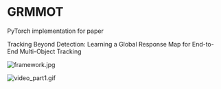 # GRMMOT
PyTorch implementation for paper

Tracking Beyond Detection: Learning a Global Response Map for End-to-End Multi-Object Tracking

![framework.jpg](https://i.loli.net/2021/04/25/1eNEhCzwIHRuZAk.jpg)

![video_part1.gif](https://github.com/memorywxy/GRMMOT/blob/main/video_part1.gif)
